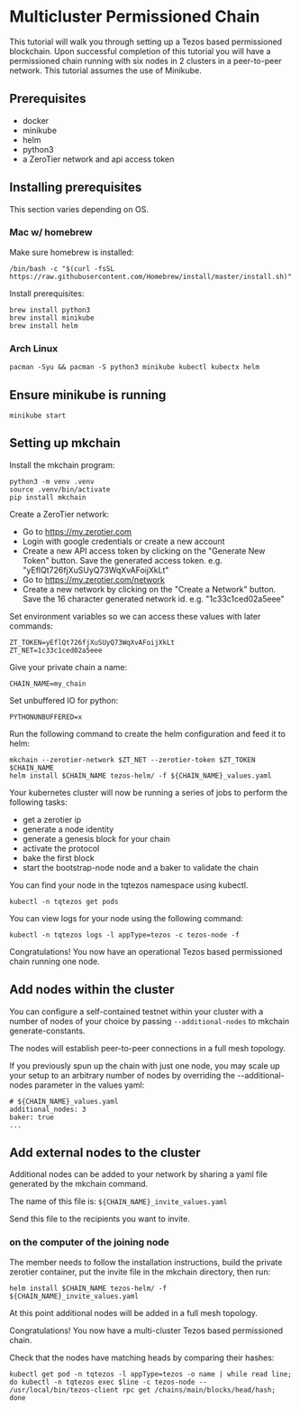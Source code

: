 # Multicluster Permissioned Chain

This tutorial will walk you through setting up a Tezos based
permissioned blockchain. Upon successful completion of this tutorial
you will have a permissioned chain running with six nodes in 2 clusters in a
peer-to-peer network. This tutorial assumes the use of Minikube.


## Prerequisites

* docker
* minikube
* helm
* python3
* a ZeroTier network and api access token

## Installing prerequisites 

This section varies depending on OS.

### Mac w/ homebrew

Make sure homebrew is installed:

``` shell
/bin/bash -c "$(curl -fsSL https://raw.githubusercontent.com/Homebrew/install/master/install.sh)"
```

Install prerequisites:

``` shell
brew install python3
brew install minikube
brew install helm
```

### Arch Linux 

```shell
pacman -Syu && pacman -S python3 minikube kubectl kubectx helm
```

## Ensure minikube is running

``` shell
minikube start
```

## Setting up mkchain

Install the mkchain program:

``` shell
python3 -m venv .venv
source .venv/bin/activate
pip install mkchain
```

Create a ZeroTier network:

* Go to https://my.zerotier.com
* Login with google credentials or create a new account
* Create a new API access token by clicking on the "Generate New
Token" button. Save the generated access token. e.g. "yEflQt726fjXuSUyQ73WqXvAFoijXkLt"
* Go to https://my.zerotier.com/network
* Create a new network by clicking on the "Create a Network"
button. Save the 16 character generated network
id. e.g. "1c33c1ced02a5eee"

Set environment variables so we can access these values with later commands:
``` shell
ZT_TOKEN=yEflQt726fjXuSUyQ73WqXvAFoijXkLt
ZT_NET=1c33c1ced02a5eee
```

Give your private chain a name:

``` shell
CHAIN_NAME=my_chain
```

Set unbuffered IO for python:

``` shell
PYTHONUNBUFFERED=x
```

Run the following command to create the helm configuration and feed it to helm:

``` shell
mkchain --zerotier-network $ZT_NET --zerotier-token $ZT_TOKEN $CHAIN_NAME
helm install $CHAIN_NAME tezos-helm/ -f ${CHAIN_NAME}_values.yaml
```

Your kubernetes cluster will now be running a series of jobs to
perform the following tasks:

* get a zerotier ip
* generate a node identity
* generate a genesis block for your chain
* activate the protocol
* bake the first block
* start the bootstrap-node node and a baker to validate the chain

You can find your node in the tqtezos namespace using kubectl.

``` shell
kubectl -n tqtezos get pods
```

You can view logs for your node using the following command:
``` shell
kubectl -n tqtezos logs -l appType=tezos -c tezos-node -f
```

Congratulations! You now have an operational Tezos based permissioned
chain running one node.

## Add nodes within the cluster

You can configure a self-contained testnet within your cluster with
a number of nodes of your choice by passing `--additional-nodes` to
mkchain generate-constants.

The nodes will establish peer-to-peer connections in a full mesh topology.

If you previously spun up the chain with just one node, you may scale
up your setup to an arbitrary number of nodes by overriding the 
--additional-nodes parameter in the values yaml:

```
# ${CHAIN_NAME}_values.yaml
additional_nodes: 3
baker: true
...
```

## Add external nodes to the cluster

Additional nodes can be added to your network by sharing a yaml file
generated by the mkchain command.

The name of this file is: `${CHAIN_NAME}_invite_values.yaml`

Send this file to the recipients you want to invite.

### on the computer of the joining node

The member needs to follow the installation instructions, build the private zerotier container, put the invite file in the mkchain directory, then run:

``` shell
helm install $CHAIN_NAME tezos-helm/ -f ${CHAIN_NAME}_invite_values.yaml
```

At this point additional nodes will be added in a full mesh
topology.

Congratulations! You now have a multi-cluster Tezos based permissioned
chain.

Check that the nodes have matching heads by comparing their hashes:

``` shell
kubectl get pod -n tqtezos -l appType=tezos -o name | while read line; do kubectl -n tqtezos exec $line -c tezos-node -- /usr/local/bin/tezos-client rpc get /chains/main/blocks/head/hash; done
```
